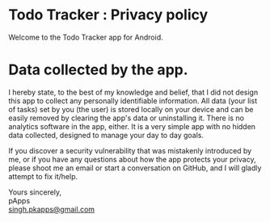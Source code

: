 # Todo Tracker : Privacy policy
Welcome to the Todo Tracker app for Android.

# Data collected by the app.
I hereby state, to the best of my knowledge and belief, that I did not design this app to collect any personally identifiable information. All data (your list of tasks) set by you (the user) is stored locally on your device and can be easily removed by clearing the app's data or uninstalling it. There is no analytics software in the app, either. It is a very simple app with no hidden data collected, designed to manage your day to day goals.

If you discover a security vulnerability that was mistakenly introduced by me, or if you have any questions about how the app protects your privacy, please shoot me an email or start a conversation on GitHub, and I will gladly attempt to fix it/help.

Yours sincerely,  
pApps  
singh.pkapps@gmail.com
